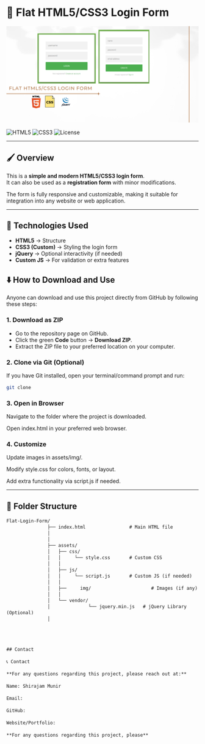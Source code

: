 # 🔐 Flat HTML5/CSS3 Login Form

![Login Form Banner](assets/img/banner.png)


![HTML5](https://img.shields.io/badge/HTML-5-orange?logo=html5)
![CSS3](https://img.shields.io/badge/CSS-3-blue?logo=css3)
![License](https://img.shields.io/badge/License-MIT-yellow)

---

## 🖌️ Overview

This is a **simple and modern HTML5/CSS3 login form**.  
It can also be used as a **registration form** with minor modifications.  

The form is fully responsive and customizable, making it suitable for integration into any website or web application.  

---

## 🚀 Technologies Used

- **HTML5** → Structure  
- **CSS3 (Custom)** → Styling the login form  
- **jQuery** → Optional interactivity (if needed)  
- **Custom JS** → For validation or extra features  

## ⬇️ How to Download and Use

Anyone can download and use this project directly from GitHub by following these steps:

### 1. Download as ZIP
- Go to the repository page on GitHub.  
- Click the green **Code** button → **Download ZIP**.  
- Extract the ZIP file to your preferred location on your computer.

### 2. Clone via Git (Optional)
If you have Git installed, open your terminal/command prompt and run:  
```bash
git clone 


```
### 3. Open in Browser

Navigate to the folder where the project is downloaded.

Open index.html in your preferred web browser.

### 4. Customize

Update images in assets/img/.

Modify style.css for colors, fonts, or layout.

Add extra functionality via script.js if needed.


---

## 📂 Folder Structure

```plaintext
Flat-Login-Form/
               ├── index.html                # Main HTML file
               │
               │
               ├── assets/
               │   ├── css/
               │   │     └── style.css       # Custom CSS
               │   │
               │   ├── js/
               │   │     └── script.js       # Custom JS (if needed)
               │   │
               │   ├──     img/                      # Images (if any)
               │   │
               │   └── vendor/
               │              └── jquery.min.js   # jQuery Library (Optional)
               │
               



## Contact

📞 Contact

**For any questions regarding this project, please reach out at:**

Name: Shirajam Munir

Email: 

GitHub: 

Website/Portfolio: 

**For any questions regarding this project, please**